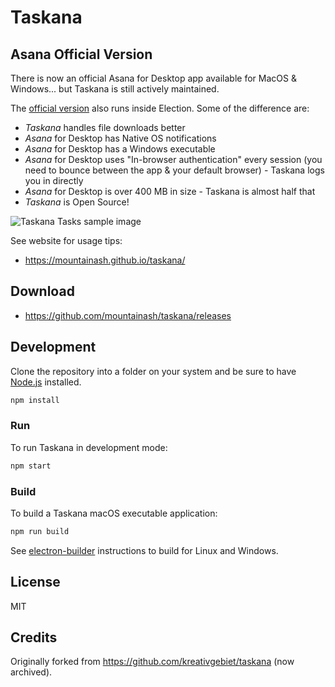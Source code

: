 # Taskana

## Asana Official Version

There is now an official Asana for Desktop app available for MacOS & Windows... but Taskana is still actively maintained.

The [official version](https://forum.asana.com/t/asana-for-desktop-now-available-for-early-access/120008) also runs inside Election. Some of the difference are:
- _Taskana_ handles file downloads better
- _Asana_ for Desktop has Native OS notifications
- _Asana_ for Desktop has a Windows executable
- _Asana_ for Desktop uses "In-browser authentication" every session (you need to bounce between the app & your default browser) - Taskana logs you in directly
- _Asana_ for Desktop is over 400 MB in size - Taskana is almost half that
- _Taskana_ is Open Source!

![Taskana Tasks sample image](https://raw.githubusercontent.com/mountainash/taskana/develop/build/screenshot.png)

See website for usage tips:
- <https://mountainash.github.io/taskana/>

## Download

- <https://github.com/mountainash/taskana/releases>

## Development

Clone the repository into a folder on your system and be sure to have [Node.js](https://nodejs.org/) installed.

```sh
npm install
```

### Run

To run Taskana in development mode:

```sh
npm start
```

### Build

To build a Taskana macOS executable application:

```sh
npm run build
```

See [electron-builder](https://github.com/electron-userland/electron-builder) instructions to build for Linux and Windows.

## License

MIT

## Credits

Originally forked from <https://github.com/kreativgebiet/taskana> (now archived).